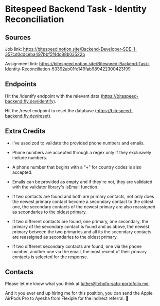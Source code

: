 # Bitespeed Backend Task - Identity Reconciliation

## Sources

Job link: https://bitespeed.notion.site/Backend-Developer-SDE-1-357cd0ddceba497bbf5f4dc88b03522b

Assignment link: https://bitespeed.notion.site/Bitespeed-Backend-Task-Identity-Reconciliation-53392ab01fe149fab989422300423199

## Endpoints

Hit the /identify endpoint with the relevant data (https://bitespeed-backend.fly.dev/identify).

Hit the /reset endpoint to reset the database (https://bitespeed-backend.fly.dev/reset).

## Extra Credits

- I've used zod to validate the provided phone numbers and emails.
- Phone numbers are accepted through a regex only if they exclusively include numbers.
- A phone number that begins with a "+" for country codes is also accepted.
- Emails can be provided as empty and if they're not, they are validated with the validator library's isEmail function.

- If two contacts are found and both are primary contacts, not only does the newest primary contact become a secondary contact to the oldest one, the secondary contacts of the newest primary are also reassigned as secondaries to the oldest primary.
- If two different contacts are found, one primary, one secondary, the primary of the secondary contact is found and as above, the newest primary between the two primaries and all its the secondary contacts are reassigned as secondaries to the oldest primary.
- If two different secondary contacts are found, one via the phone number, another one via the email, the most recent of their primary contacts is selected for the response.

## Contacts

Please let me know what you think at luther@tchofo-safo-portofolio.me.

And it you ever end up hiring me for this position, you can send the Apple AirPods Pro to Ayesha from Flexiple for the indirect referral. 🙂
